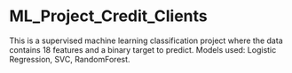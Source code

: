 # ML_Project_Credit_Clients

This is a supervised machine learning classification project where the data contains 18 features and a binary target to predict.
Models used: Logistic Regression, SVC, RandomForest.
